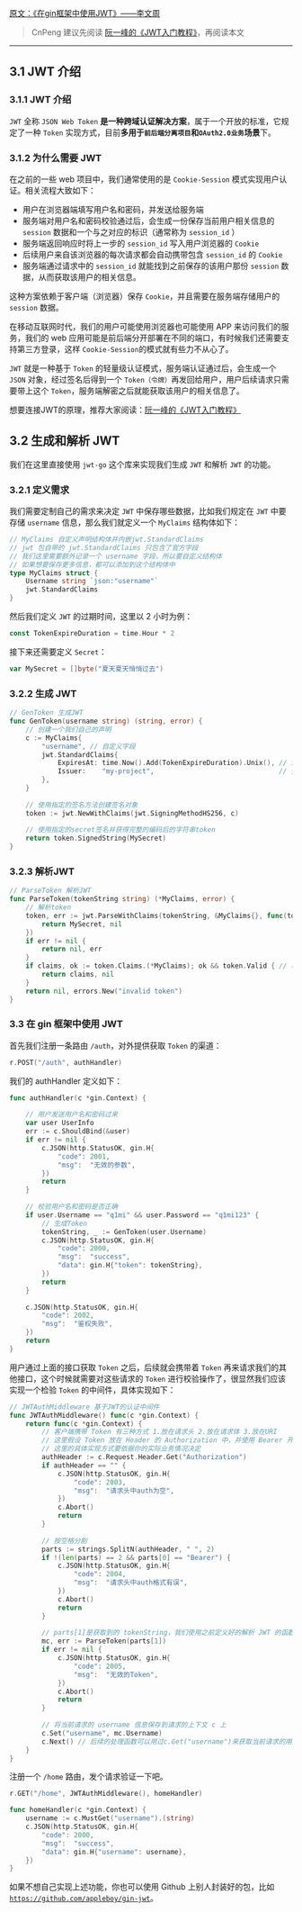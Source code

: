 [原文：《在gin框架中使用JWT》——李文周](https://www.liwenzhou.com/posts/Go/jwt_in_gin/)

> CnPeng 建议先阅读 [阮一峰的《JWT入门教程》](2-JSONWebToken入门教程.md)，再阅读本文


---

## 3.1 JWT 介绍

### 3.1.1 JWT 介绍

`JWT` 全称 `JSON Web Token` **是一种跨域认证解决方案**，属于一个开放的标准，它规定了一种 `Token` 实现方式，目前**多用于`前后端分离项目`和`OAuth2.0业务`场景**下。

### 3.1.2 为什么需要 JWT

在之前的一些 web 项目中，我们通常使用的是 `Cookie-Session` 模式实现用户认证。相关流程大致如下：

* 用户在浏览器端填写用户名和密码，并发送给服务端
* 服务端对用户名和密码校验通过后，会生成一份保存当前用户相关信息的 `session` 数据和一个与之对应的标识（通常称为 `session_id` ）
* 服务端返回响应时将上一步的 `session_id` 写入用户浏览器的 `Cookie`
* 后续用户来自该浏览器的每次请求都会自动携带包含 `session_id` 的 `Cookie`
* 服务端通过请求中的 `session_id` 就能找到之前保存的该用户那份 `session` 数据，从而获取该用户的相关信息。

这种方案依赖于客户端（浏览器）保存 `Cookie`，并且需要在服务端存储用户的 `session` 数据。

在移动互联网时代，我们的用户可能使用浏览器也可能使用 APP 来访问我们的服务，我们的 web 应用可能是前后端分开部署在不同的端口，有时候我们还需要支持第三方登录，这样 `Cookie-Session`的模式就有些力不从心了。

`JWT` 就是一种基于 `Token` 的轻量级认证模式，服务端认证通过后，会生成一个 `JSON` 对象，经过签名后得到一个 `Token（令牌）`再发回给用户，用户后续请求只需要带上这个 `Token`，服务端解密之后就能获取该用户的相关信息了。

想要连接JWT的原理，推荐大家阅读：[阮一峰的《JWT入门教程》](2-JSONWebToken入门教程.md)

## 3.2 生成和解析 JWT

我们在这里直接使用 `jwt-go` 这个库来实现我们生成 `JWT` 和解析 `JWT` 的功能。

### 3.2.1 定义需求

我们需要定制自己的需求来决定 `JWT` 中保存哪些数据，比如我们规定在 `JWT` 中要存储 `username` 信息，那么我们就定义一个 `MyClaims` 结构体如下：

```go
// MyClaims 自定义声明结构体并内嵌jwt.StandardClaims
// jwt 包自带的 jwt.StandardClaims 只包含了官方字段
// 我们这里需要额外记录一个 username 字段，所以要自定义结构体
// 如果想要保存更多信息，都可以添加到这个结构体中
type MyClaims struct {
	Username string `json:"username"`
	jwt.StandardClaims
}
```

然后我们定义 `JWT` 的过期时间，这里以 2 小时为例：

```go
const TokenExpireDuration = time.Hour * 2
```

接下来还需要定义 `Secret`：

```go
var MySecret = []byte("夏天夏天悄悄过去")
```

### 3.2.2 生成 JWT

```go
// GenToken 生成JWT
func GenToken(username string) (string, error) {
	// 创建一个我们自己的声明
	c := MyClaims{
		"username", // 自定义字段
		jwt.StandardClaims{
			ExpiresAt: time.Now().Add(TokenExpireDuration).Unix(), // 过期时间
			Issuer:    "my-project",                               // 签发人
		},
	}
	
	// 使用指定的签名方法创建签名对象
	token := jwt.NewWithClaims(jwt.SigningMethodHS256, c)
	
	// 使用指定的secret签名并获得完整的编码后的字符串token
	return token.SignedString(MySecret)
}
```

### 3.2.3 解析JWT

```go
// ParseToken 解析JWT
func ParseToken(tokenString string) (*MyClaims, error) {
	// 解析token
	token, err := jwt.ParseWithClaims(tokenString, &MyClaims{}, func(token *jwt.Token) (i interface{}, err error) {
		return MySecret, nil
	})
	if err != nil {
		return nil, err
	}
	if claims, ok := token.Claims.(*MyClaims); ok && token.Valid { // 校验token
		return claims, nil
	}
	return nil, errors.New("invalid token")
}
```

### 3.3 在 gin 框架中使用 JWT

首先我们注册一条路由 `/auth`，对外提供获取 `Token` 的渠道：

```go
r.POST("/auth", authHandler)
```

我们的 authHandler 定义如下：

```go
func authHandler(c *gin.Context) {
	
	// 用户发送用户名和密码过来
	var user UserInfo
	err := c.ShouldBind(&user)
	if err != nil {
		c.JSON(http.StatusOK, gin.H{
			"code": 2001,
			"msg":  "无效的参数",
		})
		return
	}
	
	// 校验用户名和密码是否正确
	if user.Username == "q1mi" && user.Password == "q1mi123" {
		// 生成Token
		tokenString, _ := GenToken(user.Username)
		c.JSON(http.StatusOK, gin.H{
			"code": 2000,
			"msg":  "success",
			"data": gin.H{"token": tokenString},
		})
		return
	}
	
	c.JSON(http.StatusOK, gin.H{
		"code": 2002,
		"msg":  "鉴权失败",
	})
	return
}
```

用户通过上面的接口获取 `Token` 之后，后续就会携带着 `Token` 再来请求我们的其他接口，这个时候就需要对这些请求的 `Token` 进行校验操作了，很显然我们应该实现一个检验 `Token` 的中间件，具体实现如下：

```go
// JWTAuthMiddleware 基于JWT的认证中间件
func JWTAuthMiddleware() func(c *gin.Context) {
	return func(c *gin.Context) {
		// 客户端携带 Token 有三种方式 1.放在请求头 2.放在请求体 3.放在URI
		// 这里假设 Token 放在 Header 的 Authorization 中，并使用 Bearer 开头
		// 这里的具体实现方式要依据你的实际业务情况决定
		authHeader := c.Request.Header.Get("Authorization")
		if authHeader == "" {
			c.JSON(http.StatusOK, gin.H{
				"code": 2003,
				"msg":  "请求头中auth为空",
			})
			c.Abort()
			return
		}
		
		// 按空格分割
		parts := strings.SplitN(authHeader, " ", 2)
		if !(len(parts) == 2 && parts[0] == "Bearer") {
			c.JSON(http.StatusOK, gin.H{
				"code": 2004,
				"msg":  "请求头中auth格式有误",
			})
			c.Abort()
			return
		}
		
		// parts[1]是获取到的 tokenString，我们使用之前定义好的解析 JWT 的函数来解析它
		mc, err := ParseToken(parts[1])
		if err != nil {
			c.JSON(http.StatusOK, gin.H{
				"code": 2005,
				"msg":  "无效的Token",
			})
			c.Abort()
			return
		}
		
		// 将当前请求的 username 信息保存到请求的上下文 c 上
		c.Set("username", mc.Username)
		c.Next() // 后续的处理函数可以用过c.Get("username")来获取当前请求的用户信息
	}
}
```

注册一个 `/home` 路由，发个请求验证一下吧。

```go
r.GET("/home", JWTAuthMiddleware(), homeHandler)

func homeHandler(c *gin.Context) {
	username := c.MustGet("username").(string)
	c.JSON(http.StatusOK, gin.H{
		"code": 2000,
		"msg":  "success",
		"data": gin.H{"username": username},
	})
}
```

如果不想自己实现上述功能，你也可以使用 Github 上别人封装好的包，比如 [`https://github.com/appleboy/gin-jwt`](https://github.com/appleboy/gin-jwt)。